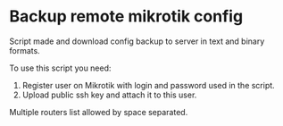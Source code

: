 Backup remote mikrotik config
=============================

Script made and download config backup to server in text and binary formats.

To use this script you need:

1. Register user on Mikrotik with login and password used in the script.
2. Upload public ssh key and attach it to this user.

Multiple routers list allowed by space separated.
